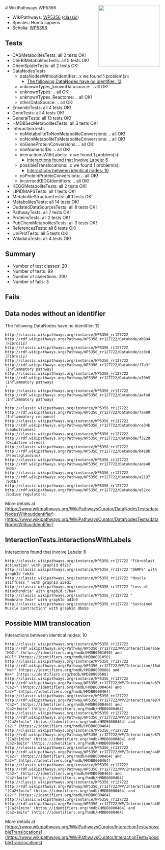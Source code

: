 <img style="float: right; width: 200px" src="https://upload.wikimedia.org/wikipedia/commons/thumb/8/83/Wplogo_with_text_500.png/640px-Wplogo_with_text_500.png" />
# WikiPathways WP5356

* WikiPathways: [WP5356](https://wikipathways.org/pathways/WP5356) ([classic](https://classic.wikipathways.org/instance/WP5356))
* Species: Homo sapiens
* Scholia: [WP5356](https://scholia.toolforge.org/wikipathways/WP5356)
## Tests
* CASMetabolitesTests: all 2 tests OK!
* ChEBIMetabolitesTests: all 5 tests OK!
* ChemSpiderTests: all 2 tests OK!
* DataNodesTests
    * dataNodesWithoutIdentifier: .x we found 1 problem(s):
        * [The following DataNodes have no identifier: 12](#8792c492)
    * unknownTypes_knownDatasource: .. all OK!
    * unknownTypes: .. all OK!
    * unknownTypes_Reactome: .. all OK!
    * otherDataSource: .. all OK!
* EnsemblTests: all 4 tests OK!
* GeneTests: all 4 tests OK!
* GeneralTests: all 13 tests OK!
* HMDBSecMetabolitesTests: all 3 tests OK!
* InteractionTests
    * noMetaboliteToNonMetaboliteConversions: .. all OK!
    * noNonMetaboliteToMetaboliteConversions: .. all OK!
    * noGeneProteinConversions: .. all OK!
    * nonNumericIDs: .. all OK!
    * interactionsWithLabels: .x we found 1 problem(s):
        * [Interactions found that involve Labels: 6](#630d267d)
    * possibleTranslocations: .x we found 1 problem(s):
        * [Interactions between identical nodes: 10](#661ebeea)
    * noProteinProteinConversions: .. all OK!
    * incorrectKEGGIdentifiers: .. all OK!
* KEGGMetaboliteTests: all 2 tests OK!
* LIPIDMAPSTests: all 1 tests OK!
* MetaboliteStructureTests: all 1 tests OK!
* MetabolitesTests: all 14 tests OK!
* OudatedDataSourcesTests: all 8 tests OK!
* PathwayTests: all 7 tests OK!
* ProteinsTests: all 2 tests OK!
* PubChemMetabolitesTests: all 3 tests OK!
* ReferencesTests: all 6 tests OK!
* UniProtTests: all 5 tests OK!
* WikidataTests: all 4 tests OK!


## Summary

* Number of test classes: 20
* Number of tests: 99
* Number of assertions: 200
* Number of fails: 3

## Fails

<a name="8792c492" />

## Data nodes without an identifier

The following DataNodes have no identifier: 12
```
http://classic.wikipathways.org/instance/WP5356_rr127722 http://rdf.wikipathways.org/Pathway/WP5356_rr127722/DataNode/ab994 (Fibrosis)
http://classic.wikipathways.org/instance/WP5356_rr127722 http://rdf.wikipathways.org/Pathway/WP5356_rr127722/DataNode/cc8c0 (Fibrosis)
http://classic.wikipathways.org/instance/WP5356_rr127722 http://rdf.wikipathways.org/Pathway/WP5356_rr127722/DataNode/f7a3f (Inflammatory pathway)
http://classic.wikipathways.org/instance/WP5356_rr127722 http://rdf.wikipathways.org/Pathway/WP5356_rr127722/DataNode/a70b5 (Inflammatory pathways
)
http://classic.wikipathways.org/instance/WP5356_rr127722 http://rdf.wikipathways.org/Pathway/WP5356_rr127722/DataNode/aefe8 (Inflammatory pathways
)
http://classic.wikipathways.org/instance/WP5356_rr127722 http://rdf.wikipathways.org/Pathway/WP5356_rr127722/DataNode/faa00 (Inflammatory response)
http://classic.wikipathways.org/instance/WP5356_rr127722 http://rdf.wikipathways.org/Pathway/WP5356_rr127722/DataNode/ce34b (Leukotrienes)
http://classic.wikipathways.org/instance/WP5356_rr127722 http://rdf.wikipathways.org/Pathway/WP5356_rr127722/DataNode/f3228 (Oxidative stress)
http://classic.wikipathways.org/instance/WP5356_rr127722 http://rdf.wikipathways.org/Pathway/WP5356_rr127722/DataNode/b418b (Prostaglandins)
http://classic.wikipathways.org/instance/WP5356_rr127722 http://rdf.wikipathways.org/Pathway/WP5356_rr127722/DataNode/ade48 (ROS)
http://classic.wikipathways.org/instance/WP5356_rr127722 http://rdf.wikipathways.org/Pathway/WP5356_rr127722/DataNode/a2197 (SOCE)
http://classic.wikipathways.org/instance/WP5356_rr127722 http://rdf.wikipathways.org/Pathway/WP5356_rr127722/DataNode/e52cc (Sodium regulators)
```

More details at [https://www.wikipathways.org/WikiPathwaysCurator/DataNodesTests/dataNodesWithoutIdentifier](https://www.wikipathways.org/WikiPathwaysCurator/DataNodesTests/dataNodesWithoutIdentifier)

<a name="630d267d" />

## InteractionTests.interactionsWithLabels

Interactions found that involve Labels: 6
```
http://classic.wikipathways.org/instance/WP5356_rr127722 "Fibroblast Activation" with graphId df2c7
http://classic.wikipathways.org/instance/WP5356_rr127722 "DAMPs" with graphId feb3b
http://classic.wikipathways.org/instance/WP5356_rr127722 "Muscle Stiffness " with graphId a3ed1
http://classic.wikipathways.org/instance/WP5356_rr127722 "Loss of mitochondria" with graphId c7ba4
http://classic.wikipathways.org/instance/WP5356_rr127722 "
Membrane Tear" with graphId ad1b9
http://classic.wikipathways.org/instance/WP5356_rr127722 "Sustained  Muscle Contraction" with graphId db650
```

<a name="661ebeea" />

## Possible MIM translocation

Interactions between identical nodes: 10
```
http://classic.wikipathways.org/instance/WP5356_rr127722 http://rdf.wikipathways.org/Pathway/WP5356_rr127722/WP/Interaction/aba4f "HOCl" (https://identifiers.org/hmdb/HMDB0001050) and 
HOCl" (https://identifiers.org/hmdb/HMDB0001050)
http://classic.wikipathways.org/instance/WP5356_rr127722 http://rdf.wikipathways.org/Pathway/WP5356_rr127722/WP/Interaction/f8a08 "Na+" (https://identifiers.org/hmdb/HMDB0000588) and 
Na+" (https://identifiers.org/hmdb/HMDB0000588)
http://classic.wikipathways.org/instance/WP5356_rr127722 http://rdf.wikipathways.org/Pathway/WP5356_rr127722/WP/Interaction/e876f "Ca2+" (https://identifiers.org/hmdb/HMDB0000464) and 
Ca2+" (https://identifiers.org/hmdb/HMDB0000464)
http://classic.wikipathways.org/instance/WP5356_rr127722 http://rdf.wikipathways.org/Pathway/WP5356_rr127722/WP/Interaction/e876f "Ca2+" (https://identifiers.org/hmdb/HMDB0000464) and 
[Ca2+]mito" (https://identifiers.org/hmdb/HMDB0000464)
http://classic.wikipathways.org/instance/WP5356_rr127722 http://rdf.wikipathways.org/Pathway/WP5356_rr127722/WP/Interaction/e876f "[Ca2+]mito" (https://identifiers.org/hmdb/HMDB0000464) and 
Ca2+" (https://identifiers.org/hmdb/HMDB0000464)
http://classic.wikipathways.org/instance/WP5356_rr127722 http://rdf.wikipathways.org/Pathway/WP5356_rr127722/WP/Interaction/e876f "[Ca2+]mito" (https://identifiers.org/hmdb/HMDB0000464) and 
[Ca2+]mito" (https://identifiers.org/hmdb/HMDB0000464)
http://classic.wikipathways.org/instance/WP5356_rr127722 http://rdf.wikipathways.org/Pathway/WP5356_rr127722/WP/Interaction/a489d "Ca2+" (https://identifiers.org/hmdb/HMDB0000464) and 
Ca2+" (https://identifiers.org/hmdb/HMDB0000464)
http://classic.wikipathways.org/instance/WP5356_rr127722 http://rdf.wikipathways.org/Pathway/WP5356_rr127722/WP/Interaction/a489d "Ca2+" (https://identifiers.org/hmdb/HMDB0000464) and 
[Ca2+]mito" (https://identifiers.org/hmdb/HMDB0000464)
http://classic.wikipathways.org/instance/WP5356_rr127722 http://rdf.wikipathways.org/Pathway/WP5356_rr127722/WP/Interaction/a489d "[Ca2+]mito" (https://identifiers.org/hmdb/HMDB0000464) and 
Ca2+" (https://identifiers.org/hmdb/HMDB0000464)
http://classic.wikipathways.org/instance/WP5356_rr127722 http://rdf.wikipathways.org/Pathway/WP5356_rr127722/WP/Interaction/a489d "[Ca2+]mito" (https://identifiers.org/hmdb/HMDB0000464) and 
[Ca2+]mito" (https://identifiers.org/hmdb/HMDB0000464)
```

More details at [https://www.wikipathways.org/WikiPathwaysCurator/InteractionTests/possibleTranslocations](https://www.wikipathways.org/WikiPathwaysCurator/InteractionTests/possibleTranslocations)

